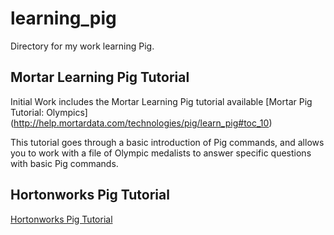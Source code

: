 # learning_pig
Directory for my work learning Pig. 

## Mortar Learning Pig Tutorial
Initial Work includes the Mortar Learning Pig tutorial available [Mortar Pig Tutorial: Olympics]
(http://help.mortardata.com/technologies/pig/learn_pig#toc_10)

This tutorial goes through a basic introduction of Pig commands, and allows you to work with a file of Olympic medalists to answer specific questions with basic Pig commands. 

## Hortonworks Pig Tutorial
[Hortonworks Pig Tutorial](http://hortonworks.com/hadoop-tutorial/how-to-process-data-with-apache-pig/)


